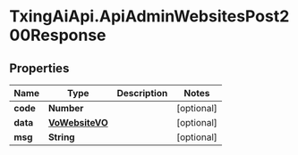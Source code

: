 # TxingAiApi.ApiAdminWebsitesPost200Response

## Properties

Name | Type | Description | Notes
------------ | ------------- | ------------- | -------------
**code** | **Number** |  | [optional] 
**data** | [**VoWebsiteVO**](VoWebsiteVO.md) |  | [optional] 
**msg** | **String** |  | [optional] 


